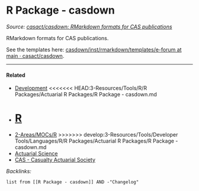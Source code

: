 # R Package - casdown

*Source: [casact/casdown: RMarkdown formats for CAS publications](https://github.com/casact/casdown)*

RMarkdown formats for CAS publications.

See the templates here: [casdown/inst/rmarkdown/templates/e-forum at main · casact/casdown](https://github.com/casact/casdown/tree/main/inst/rmarkdown/templates/e-forum).

---

#### Related

* [Development](../../../../../../../2-Areas/MOCs/Development.md)
  \<\<\<\<\<\<\< HEAD:3-Resources/Tools/R/R Packages/Actuarial R Packages/R Package - casdown.md
* [R](../../../../../../../2-Areas/MOCs/R.md)
  =======
* [2-Areas/MOCs/R](../../../../../../../2-Areas/MOCs/R.md)
  \>>>>>>> develop:3-Resources/Tools/Developer Tools/Languages/R/R Packages/Actuarial R Packages/R Package - casdown.md
* [Actuarial Science](../../../../../../../2-Areas/MOCs/Actuarial%20Science.md)
* [CAS - Casualty Actuarial Society](../../../../../../../0-Slipbox/CAS%20-%20Casualty%20Actuarial%20Society.md)

*Backlinks:*

````dataview
list from [[R Package - casdown]] AND -"Changelog"
````

